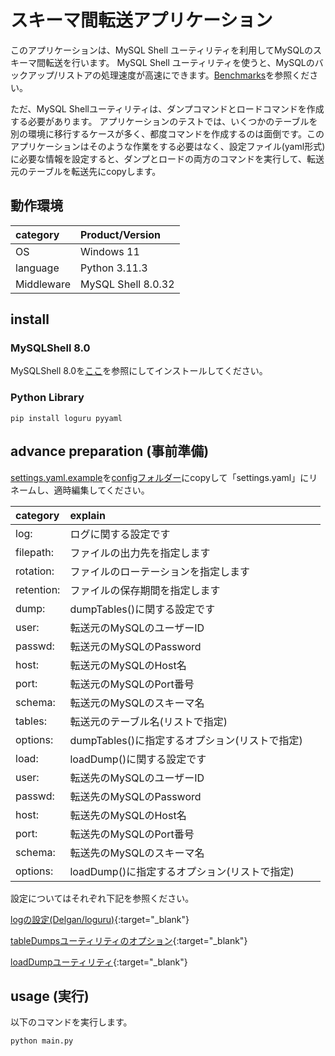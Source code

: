 # スキーマ間転送アプリケーション

このアプリケーションは、MySQL Shell ユーティリティを利用してMySQLのスキーマ間転送を行います。
MySQL Shell ユーティリティを使うと、MySQLのバックアップ/リストアの処理速度が高速にできます。[Benchmarks](https://dev.mysql.com/blog-archive/mysql-shell-dump-load-part-2-benchmarks/)を参照ください。

ただ、MySQL Shellユーティリティは、ダンプコマンドとロードコマンドを作成する必要があります。
アプリケーションのテストでは、いくつかのテーブルを別の環境に移行するケースが多く、都度コマンドを作成するのは面倒です。このアプリケーションはそのような作業をする必要はなく、設定ファイル(yaml形式)に必要な情報を設定すると、ダンプとロードの両方のコマンドを実行して、転送元のテーブルを転送先にcopyします。

## 動作環境

|category   |Product/Version       |
|:----------|:---------------------|
|OS         | Windows 11           |
|language   | Python 3.11.3        |
|Middleware | MySQL Shell 8.0.32   |

## install

### MySQLShell 8.0

MySQLShell 8.0を[ここ](../mysqlshell-usage/readme.md)を参照にしてインストールしてください。

### Python Library 

```Shell Session (console)
pip install loguru pyyaml
```

## advance preparation (事前準備)

[settings.yaml.example](config/settings.yaml.example)を[configフォルダー](config)にcopyして「settings.yaml」にリネームし、適時編集してください。


|category     |explain                           |
|:------------|:---------------------------------|
|log:         | ログに関する設定です　　　　　　　　|
| filepath:   | ファイルの出力先を指定します　　　　|
| rotation:   | ファイルのローテーションを指定します|
| retention:  | ファイルの保存期間を指定します　　　|
|dump:        | dumpTables()に関する設定です　　 　|
| user:       | 転送元のMySQLのユーザーID  　　　　|
| passwd:     | 転送元のMySQLのPassword   　　　　|
| host:       | 転送元のMySQLのHost名　　  　　　　|
| port:       | 転送元のMySQLのPort番号    　　　　|
| schema:     | 転送元のMySQLのスキーマ名  　　　　|
| tables:     | 転送元のテーブル名(リストで指定) 　|
| options:    | dumpTables()に指定するオプション(リストで指定) 　|
|load:        | loadDump()に関する設定です　 　　　　　|
| user:       | 転送先のMySQLのユーザーID  　　　　|
| passwd:     | 転送先のMySQLのPassword   　　　　|
| host:       | 転送先のMySQLのHost名　　  　　　　|
| port:       | 転送先のMySQLのPort番号    　　　　|
| schema:     | 転送先のMySQLのスキーマ名  　　　　|
| options:    | loadDump()に指定するオプション(リストで指定) 　|

設定についてはそれぞれ下記を参照ください。

[logの設定(Delgan/loguru)](https://github.com/Delgan/loguru){:target="_blank"}

[tableDumpsユーティリティのオプション](https://dev.mysql.com/doc/mysql-shell/8.0/ja/mysql-shell-utilities-dump-instance-schema.html){:target="_blank"}

[loadDumpユーティリティ](https://dev.mysql.com/doc/mysql-shell/8.0/ja/mysql-shell-utilities-load-dump.html){:target="_blank"}

## usage (実行)

以下のコマンドを実行します。

```Shell Session (console)
python main.py
```
